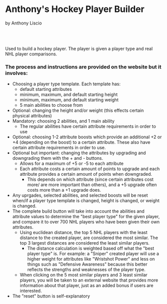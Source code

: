 # Anthony's Hockey Player Builder
by Anthony Liscio
<br></br>
<br></br>

Used to build a hockey player.  The player is given a player type and real NHL player comparisons.

### The process and instructions are provided on the website but it involves:
- Choosing a player type template.  Each template has:
  - default starting attributes
  - minimum, maximum, and default starting height
  - minimum, maximum, and default starting weight
  - 5 main abilities to choose from
- Optional: changing the height and/or weight (this effects certain physical attributes) 
- Mandatory: choosing 2 abilities, and 1 main ability
  - The regular abilities have certain attribute requirements in order to use
- Optional: choosing 1-2 attribute boosts which provide an additional +2 or +4 (depending on the boost) to a certain attribute.  These also have certain attribute requirements in order to use.
- Optional but important: changing the attributes by upgrading and downgrading them with the + and - buttons.
  - Allows for a maximum of +5 or -5 to each attribute
  - Each attribute costs a certain amount of points to upgrade and each attribute provides a certain amount of points when downgraded.
    - This depends on which attribute (since certain attributes cost more/ are more important than others), and a +5 upgrade often costs more than a +1 upgrade does.
- Any uprgades, selected abilities, and selected boosts will be reset when/if a player type template is changed, height is changed, or weight is changed.
- The complete build button will take into account the abilities and attribute values to determine the "best player type" for the given player, and compare it to over 700 NHL players who have been given their own attributes.
  - Using euclidean distance, the top 5 NHL players with the least distance to the created player, are considered the most similar.  The top 3 largest distances are considered the least similar players.
    - The distance calculation is weighted based off what the "best player type" is.  For example: a "Sniper" created player will use a higher weight for attributes like "Wristshot Power" and less on things such as "Defensive Awareness" because this better reflects the strengths and weaknesses of the player type.
  - When clicking on the 5 most similar players and 3 least similar players, you will be taken to an external website that provides more information about that player, just as an added bonus if users are interested.
- The "reset" button is self-explanatory
